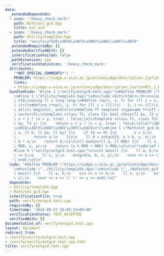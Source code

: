 ```yaml
---
data:
  _extendedDependsOn:
  - icon: ':heavy_check_mark:'
    path: Math/ext_gcd.hpp
    title: ext_ecd
  - icon: ':heavy_check_mark:'
    path: Utility/template.hpp
    title: "verify\u7528\u30C6\u30F3\u30D7\u30EC\u30FC\u30C8"
  _extendedRequiredBy: []
  _extendedVerifiedWith: []
  _isVerificationFailed: false
  _pathExtension: cpp
  _verificationStatusIcon: ':heavy_check_mark:'
  attributes:
    '*NOT_SPECIAL_COMMENTS*': ''
    PROBLEM: https://judge.u-aizu.ac.jp/onlinejudge/description.jsp?id=NTL_1_E&lang=ja
    links:
    - https://judge.u-aizu.ac.jp/onlinejudge/description.jsp?id=NTL_1_E&lang=ja
  bundledCode: "#line 1 \"verify/extgcd.test.cpp\"\n#define PROBLEM \"https://judge.u-aizu.ac.jp/onlinejudge/description.jsp?id=NTL_1_E&lang=ja\"\
    \n#line 1 \"Utility/template.hpp\"\n#include <bits/stdc++.h>\nusing namespace\
    \ std;\nusing ll = long long;\n#define rep(i, s, t) for (ll i = s; i < (ll)(t);\
    \ i++)\n#define rrep(i, s, t) for (ll i = (ll)(t) - 1; i >= (ll)(s); i--)\n#define\
    \ all(x) begin(x), end(x)\n\n#define TT template <typename T>\nTT using vec =\
    \ vector<T>;\ntemplate <class T1, class T2> bool chmin(T1 &x, T2 y) {\n    return\
    \ x > y ? (x = y, true) : false;\n}\ntemplate <class T1, class T2> bool chmax(T1\
    \ &x, T2 y) {\n    return x < y ? (x = y, true) : false;\n}\n/*\n@brief verify\u7528\
    \u30C6\u30F3\u30D7\u30EC\u30FC\u30C8\n*/\n#line 1 \"Math/ext_gcd.hpp\"\nll extgcd(ll\
    \ a, ll b, ll &x, ll &y) {\n    if (b == 0) {\n        x = 1;\n        y = 0;\n\
    \        return a;\n    }\n\n    ll d = extgcd(b, a % b, y, x);\n    y -= a /\
    \ b * x;\n    return d;\n}\n\nll modinv(ll a, ll MOD) {\n    ll x, y;\n    extgcd(a,\
    \ MOD, x, y);\n    return (x % MOD + MOD) % MOD;\n}\n\n/*\n@brief ext_ecd\n*/\n\
    #line 4 \"verify/extgcd.test.cpp\"\n\nint main() {\n    ll a, b;\n    cin >> a\
    \ >> b;\n    ll x, y;\n    extgcd(a, b, x, y);\n    cout << x << \" \" << y <<\
    \ endl;\n}\n"
  code: "#define PROBLEM \"https://judge.u-aizu.ac.jp/onlinejudge/description.jsp?id=NTL_1_E&lang=ja\"\
    \n#include \"../Utility/template.hpp\"\n#include \"../Math/ext_gcd.hpp\"\n\nint\
    \ main() {\n    ll a, b;\n    cin >> a >> b;\n    ll x, y;\n    extgcd(a, b, x,\
    \ y);\n    cout << x << \" \" << y << endl;\n}"
  dependsOn:
  - Utility/template.hpp
  - Math/ext_gcd.hpp
  isVerificationFile: true
  path: verify/extgcd.test.cpp
  requiredBy: []
  timestamp: '2024-08-27 18:05:12+09:00'
  verificationStatus: TEST_ACCEPTED
  verifiedWith: []
documentation_of: verify/extgcd.test.cpp
layout: document
redirect_from:
- /verify/verify/extgcd.test.cpp
- /verify/verify/extgcd.test.cpp.html
title: verify/extgcd.test.cpp
---
```

